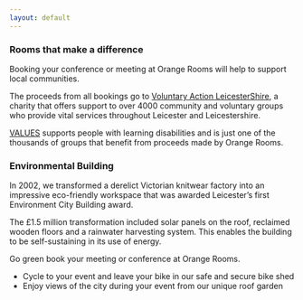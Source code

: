 ```yaml
---
layout: default
---
```


### Rooms that make a difference

Booking your conference or meeting at Orange Rooms will help to support local communities.

The proceeds from all bookings go to [Voluntary Action LeicesterShire](http://www.valonline.org.uk), a charity that offers support to over 4000 community and voluntary groups who provide vital services throughout Leicester and Leicestershire.

[<span class="caps">VALUES</span>](http://www.valuessupport.co.uk) supports people with learning disabilities and is just one of the thousands of groups that benefit from proceeds made by Orange Rooms.

### Environmental Building

In 2002, we transformed a derelict Victorian knitwear factory into an impressive eco-friendly workspace that was awarded Leicester’s first Environment City Building award.

The £1.5 million transformation included solar panels on the roof, reclaimed wooden floors and a rainwater harvesting system. This enables the building to be self-sustaining in its use of energy.

Go green book your meeting or conference at Orange Rooms.

*   Cycle to your event and leave your bike in our safe and secure bike shed
*   Enjoy views of the city during your event from our unique roof garden